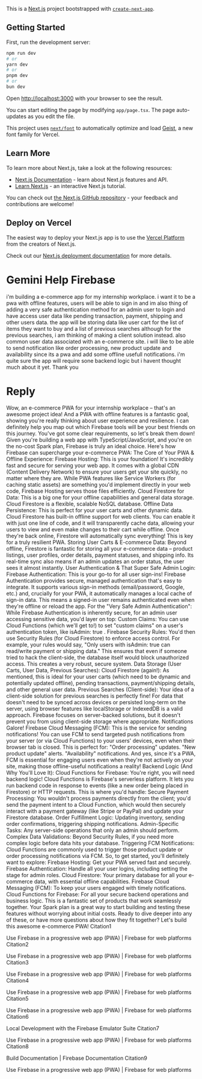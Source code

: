 This is a [Next.js](https://nextjs.org) project bootstrapped with [`create-next-app`](https://nextjs.org/docs/app/api-reference/cli/create-next-app).

## Getting Started

First, run the development server:

```bash
npm run dev
# or
yarn dev
# or
pnpm dev
# or
bun dev
```

Open [http://localhost:3000](http://localhost:3000) with your browser to see the result.

You can start editing the page by modifying `app/page.tsx`. The page auto-updates as you edit the file.

This project uses [`next/font`](https://nextjs.org/docs/app/building-your-application/optimizing/fonts) to automatically optimize and load [Geist](https://vercel.com/font), a new font family for Vercel.

## Learn More

To learn more about Next.js, take a look at the following resources:

- [Next.js Documentation](https://nextjs.org/docs) - learn about Next.js features and API.
- [Learn Next.js](https://nextjs.org/learn) - an interactive Next.js tutorial.

You can check out [the Next.js GitHub repository](https://github.com/vercel/next.js) - your feedback and contributions are welcome!

## Deploy on Vercel

The easiest way to deploy your Next.js app is to use the [Vercel Platform](https://vercel.com/new?utm_medium=default-template&filter=next.js&utm_source=create-next-app&utm_campaign=create-next-app-readme) from the creators of Next.js.

Check out our [Next.js deployment documentation](https://nextjs.org/docs/app/building-your-application/deploying) for more details.

# Gemini Help Firebase
i'm building a e-commerce app for my internship workplace. i want it to be a pwa with offline features, users will be able to sign in and im also thing of adding a very safe authentication method for an admin user to login and have access user data like pending transaction, payment, shipping and other users data. the app will be storing data like user cart for the list of items they want to buy and a list of previous searches although for the previous searches, i am thinking of making a client solution instead. also common user data associated with an e-commerce site. i will like to be able to send notification like order processing, new product update and availability since its a pwa and add some offline usefull notifications. i'm quite sure the app will require sone backend logic but i havent thought much about it yet. Thank you

# Reply
Wow, an e-commerce PWA for your internship workplace – that's an awesome project idea! And a PWA with offline features is a fantastic goal, showing you're really thinking about user experience and resilience. I can definitely help you map out which Firebase tools will be your best friends on this journey. You've got some clear requirements, so let's break them down!
Given you're building a web app with TypeScript/JavaScript, and you're on the no-cost Spark plan, Firebase is truly an ideal choice.
Here's how Firebase can supercharge your e-commerce PWA:
The Core of Your PWA & Offline Experience:
Firebase Hosting: This is your foundation! It's incredibly fast and secure for serving your web app. It comes with a global CDN (Content Delivery Network) to ensure your users get your site quickly, no matter where they are. While PWA features like Service Workers (for caching static assets) are something you'd implement directly in your web code, Firebase Hosting serves those files efficiently.
Cloud Firestore for Data: This is a big one for your offline capabilities and general data storage. Cloud Firestore is a flexible, scalable NoSQL database.
Offline Data Persistence: This is perfect for your user carts and other dynamic data. Cloud Firestore has built-in offline support for web clients. You can enable it with just one line of code, and it will transparently cache data, allowing your users to view and even make changes to their cart while offline. Once they're back online, Firestore will automatically sync everything! This is key for a truly resilient PWA.
Storing User Carts & E-commerce Data: Beyond offline, Firestore is fantastic for storing all your e-commerce data – product listings, user profiles, order details, payment statuses, and shipping info. Its real-time sync also means if an admin updates an order status, the user sees it almost instantly.
User Authentication & That Super Safe Admin Login:
Firebase Authentication: This is your go-to for all user sign-ins! Firebase Authentication provides secure, managed authentication that's easy to integrate. It supports various sign-in methods (email/password, Google, etc.) and, crucially for your PWA, it automatically manages a local cache of sign-in data. This means a signed-in user remains authenticated even when they're offline or reload the app.
For the "Very Safe Admin Authentication": While Firebase Authentication is inherently secure, for an admin user accessing sensitive data, you'd layer on top:
Custom Claims: You can use Cloud Functions (which we'll get to!) to set "custom claims" on a user's authentication token, like isAdmin: true .
Firebase Security Rules: You'd then use Security Rules (for Cloud Firestore) to enforce access control. For example, your rules would say, "Only users with isAdmin: true can read/write payment or shipping data." This ensures that even if someone tried to hack the client-side, the database itself would block unauthorized access. This creates a very robust, secure system.
Data Storage (User Carts, User Data, Previous Searches):
Cloud Firestore (again!): As mentioned, this is ideal for your user carts (which need to be dynamic and potentially updated offline), pending transactions, payment/shipping details, and other general user data.
Previous Searches (Client-side): Your idea of a client-side solution for previous searches is perfectly fine! For data that doesn't need to be synced across devices or persisted long-term on the server, using browser features like localStorage or IndexedDB is a valid approach. Firebase focuses on server-backed solutions, but it doesn't prevent you from using client-side storage where appropriate.
Notifications Galore!
Firebase Cloud Messaging (FCM): This is the service for sending notifications! You can use FCM to send targeted push notifications from your server (or via Cloud Functions) to your users' devices, even when their browser tab is closed. This is perfect for:
"Order processing" updates.
"New product update" alerts.
"Availability" notifications.
And yes, since it's a PWA, FCM is essential for engaging users even when they're not actively on your site, making those offline-useful notifications a reality!
Backend Logic (And Why You'll Love It):
Cloud Functions for Firebase: You're right, you will need backend logic! Cloud Functions is Firebase's serverless platform. It lets you run backend code in response to events (like a new order being placed in Firestore) or HTTP requests. This is where you'd handle:
Secure Payment Processing: You wouldn't process payments directly from the client; you'd send the payment intent to a Cloud Function, which would then securely interact with a payment gateway (like Stripe or PayPal) and update your Firestore database.
Order Fulfillment Logic: Updating inventory, sending order confirmations, triggering shipping notifications.
Admin-Specific Tasks: Any server-side operations that only an admin should perform.
Complex Data Validations: Beyond Security Rules, if you need more complex logic before data hits your database.
Triggering FCM Notifications: Cloud Functions are commonly used to trigger those product update or order processing notifications via FCM.
So, to get started, you'll definitely want to explore:
Firebase Hosting: Get your PWA served fast and securely.
Firebase Authentication: Handle all your user logins, including setting the stage for admin roles.
Cloud Firestore: Your primary database for all your e-commerce data, with essential offline capabilities.
Firebase Cloud Messaging (FCM): To keep your users engaged with timely notifications.
Cloud Functions for Firebase: For all your secure backend operations and business logic.
This is a fantastic set of products that work seamlessly together. Your Spark plan is a great way to start building and testing these features without worrying about initial costs.
Ready to dive deeper into any of these, or have more questions about how they fit together? Let's build this awesome e-commerce PWA!
Citation1

Use Firebase in a progressive web app (PWA)  |  Firebase for web platforms 
Citation2

Use Firebase in a progressive web app (PWA)  |  Firebase for web platforms 
Citation3

Use Firebase in a progressive web app (PWA)  |  Firebase for web platforms 
Citation4

Use Firebase in a progressive web app (PWA)  |  Firebase for web platforms 
Citation5

Use Firebase in a progressive web app (PWA)  |  Firebase for web platforms 
Citation6

Local Development with the Firebase Emulator Suite 
Citation7

Use Firebase in a progressive web app (PWA)  |  Firebase for web platforms 
Citation8

Build Documentation  |  Firebase Documentation 
Citation9

Use Firebase in a progressive web app (PWA)  |  Firebase for web platforms 
